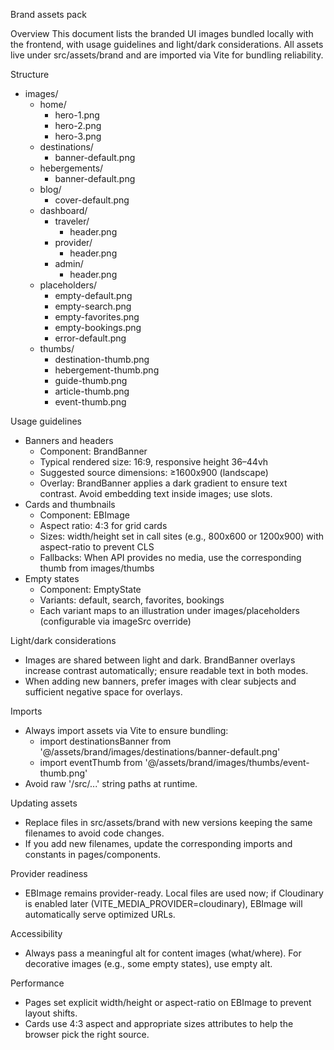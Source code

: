 Brand assets pack

Overview
This document lists the branded UI images bundled locally with the frontend, with usage guidelines and light/dark considerations. All assets live under src/assets/brand and are imported via Vite for bundling reliability.

Structure
- images/
  - home/
    - hero-1.png
    - hero-2.png
    - hero-3.png
  - destinations/
    - banner-default.png
  - hebergements/
    - banner-default.png
  - blog/
    - cover-default.png
  - dashboard/
    - traveler/
      - header.png
    - provider/
      - header.png
    - admin/
      - header.png
  - placeholders/
    - empty-default.png
    - empty-search.png
    - empty-favorites.png
    - empty-bookings.png
    - error-default.png
  - thumbs/
    - destination-thumb.png
    - hebergement-thumb.png
    - guide-thumb.png
    - article-thumb.png
    - event-thumb.png

Usage guidelines
- Banners and headers
  - Component: BrandBanner
  - Typical rendered size: 16:9, responsive height 36–44vh
  - Suggested source dimensions: ≥1600x900 (landscape)
  - Overlay: BrandBanner applies a dark gradient to ensure text contrast. Avoid embedding text inside images; use slots.
- Cards and thumbnails
  - Component: EBImage
  - Aspect ratio: 4:3 for grid cards
  - Sizes: width/height set in call sites (e.g., 800x600 or 1200x900) with aspect-ratio to prevent CLS
  - Fallbacks: When API provides no media, use the corresponding thumb from images/thumbs
- Empty states
  - Component: EmptyState
  - Variants: default, search, favorites, bookings
  - Each variant maps to an illustration under images/placeholders (configurable via imageSrc override)

Light/dark considerations
- Images are shared between light and dark. BrandBanner overlays increase contrast automatically; ensure readable text in both modes.
- When adding new banners, prefer images with clear subjects and sufficient negative space for overlays.

Imports
- Always import assets via Vite to ensure bundling:
  - import destinationsBanner from '@/assets/brand/images/destinations/banner-default.png'
  - import eventThumb from '@/assets/brand/images/thumbs/event-thumb.png'
- Avoid raw '/src/...' string paths at runtime.

Updating assets
- Replace files in src/assets/brand with new versions keeping the same filenames to avoid code changes.
- If you add new filenames, update the corresponding imports and constants in pages/components.

Provider readiness
- EBImage remains provider-ready. Local files are used now; if Cloudinary is enabled later (VITE_MEDIA_PROVIDER=cloudinary), EBImage will automatically serve optimized URLs.

Accessibility
- Always pass a meaningful alt for content images (what/where). For decorative images (e.g., some empty states), use empty alt.

Performance
- Pages set explicit width/height or aspect-ratio on EBImage to prevent layout shifts.
- Cards use 4:3 aspect and appropriate sizes attributes to help the browser pick the right source.

